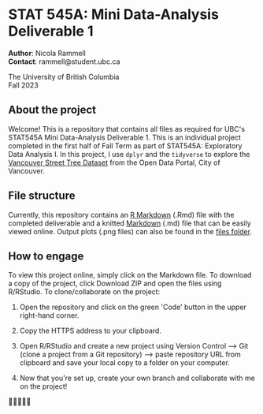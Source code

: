 # STAT 545A: Mini Data-Analysis Deliverable 1

**Author**: Nicola Rammell\
**Contact**: rammell\@student.ubc.ca

The University of British Columbia\
Fall 2023

## About the project

Welcome! This is a repository that contains all files as required for UBC's STAT545A Mini Data-Analysis Deliverable 1. This is an individual project completed in the first half of Fall Term as part of STAT545A: Exploratory Data Analysis I. In this project, I use `dplyr` and the `tidyverse` to explore the [Vancouver Street Tree Dataset](https://opendata.vancouver.ca/explore/dataset/street-trees/information/?disjunctive.species_name&disjunctive.common_name&disjunctive.on_street&disjunctive.neighbourhood_name) from the Open Data Portal, City of Vancouver.

## File structure

Currently, this repository contains an [R Markdown](https://github.com/stat545ubc-2023/mda-nicolarammell/blob/main/mini-project-1.Rmd) (.Rmd) file with the completed deliverable and a knitted [Markdown](https://github.com/stat545ubc-2023/mda-nicolarammell/blob/main/mini-project-1.md) (.md) file that can be easily viewed online. Output plots (.png files) can also be found in the [files folder](https://github.com/stat545ubc-2023/mda-nicolarammell/tree/main/mini-project-1_files/figure-gfm).

## How to engage

To view this project online, simply click on the Markdown file. To download a copy of the project, click Download ZIP and open the files using R/RStudio. To clone/collaborate on the project:

1.  Open the repository and click on the green 'Code' button in the upper right-hand corner.

2.  Copy the HTTPS address to your clipboard.

3.  Open R/RStudio and create a new project using Version Control --\> Git (clone a project from a Git repository) --\> paste repository URL from clipboard and save your local copy to a folder on your computer.

4.  Now that you're set up, create your own branch and collaborate with me on the project!

🌲🌳🌲🌳🌲
